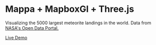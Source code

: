 # Mappa + MapboxGl + Three.js

Visualizing the 5000 largest meteorite landings in the world. Data from [NASA's Open Data Portal.](https://data.nasa.gov/Space-Science/Meteorite-Landings/gh4g-9sfh)

[Live Demo](https://cvalenzuela.github.io/Mappa/examples/tile/Threejs/)
